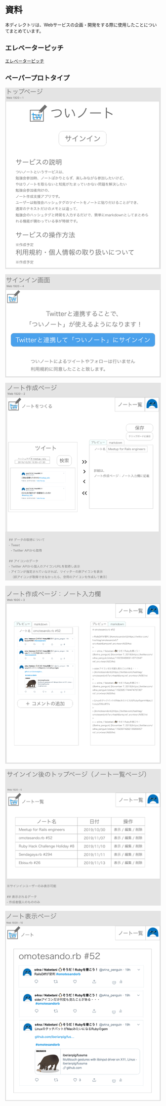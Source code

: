 # 資料

本ディレクトリは、Webサービスの企画・開発をする際に使用したことについてまとめています。

## エレベーターピッチ

[エレベーターピッチ](./elevator-pitch.md)

## ペーパープロトタイプ

![](paper-prototype/paper-prototype__1-top-page.png)

![](paper-prototype/paper-prototype__2-sign-in.png)

![](paper-prototype/paper-prototype__3-note-new.png)

![](paper-prototype/paper-prototype__4-note-edit.png)

![](paper-prototype/paper-prototype__5-note-index.png)

![](paper-prototype/paper-prototype__6-note-show.png)
